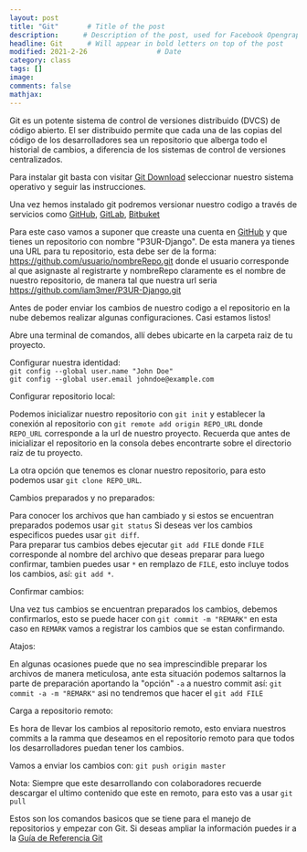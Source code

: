 ```yaml
---
layout: post
title: "Git"       # Title of the post
description:      # Description of the post, used for Facebook Opengraph & Twitter
headline: Git      # Will appear in bold letters on top of the post
modified: 2021-2-26                 # Date
category: class
tags: []
image: 
comments: false
mathjax:
---
```


Git es un potente sistema de control de versiones distribuido (DVCS) de código abierto. El ser distribuido permite que cada una de las copias del código de los desarrolladores sea un repositorio que alberga todo el historial de cambios, a diferencia de los sistemas de control de versiones centralizados.

Para instalar git basta con visitar <a href="https://git-scm.com/downloads">Git Download</a> seleccionar nuestro sistema operativo y seguir las instrucciones.

Una vez hemos instalado git podremos versionar nuestro codigo a través de servicios como <a href="https://github.com">GitHub</a>, <a href="https://gitlab.com">GitLab</a>, <a href="https://bitbucket.org">Bitbuket</a>

Para este caso vamos a suponer que creaste una cuenta en <a href="https://github.com">GitHub</a> y que tienes un repositorio con nombre "P3UR-Django". De esta manera ya tienes una URL para tu repositorio, esta debe ser de la forma: https://github.com/usuario/nombreRepo.git donde el usuario corresponde al que asignaste al registrarte y nombreRepo claramente es el nombre de nuestro repositorio, de manera tal que nuestra url seria https://github.com/iam3mer/P3UR-Django.git

Antes de poder enviar los cambios de nuestro codigo a el repositorio en la nube debemos realizar algunas configuraciones. Casi estamos listos!

Abre una terminal de comandos, allí debes ubicarte en la carpeta raiz de tu proyecto.

Configurar nuestra identidad:  
`git config --global user.name "John Doe"`  
`git config --global user.email johndoe@example.com`

Configurar repositorio local:

Podemos inicializar nuestro repositorio con `git init` y establecer la conexión al repositorio con `git remote add origin REPO_URL` donde `REPO_URL` corresponde a la url de nuestro proyecto. Recuerda que antes de inicializar el repositorio en la consola debes encontrarte sobre el directorio raiz de tu proyecto.

La otra opción que tenemos es clonar nuestro repositorio, para esto podemos usar `git clone REPO_URL`.

Cambios preparados y no preparados:

Para conocer los archivos que han cambiado y si estos se encuentran preparados podemos usar `git status`
Si deseas ver los cambios especificos puedes usar `git diff`.  
Para preparar tus cambios debes ejecutar `git add FILE` donde `FILE` corresponde al nombre del archivo que deseas preparar para luego confirmar, tambien puedes usar `*` en remplazo de `FILE`, esto incluye todos los cambios, así: `git add *`.

Confirmar cambios:

Una vez tus cambios se encuentran preparados los cambios, debemos confirmarlos, esto se puede hacer con `git commit -m "REMARK"` en esta caso en `REMARK` vamos a registrar los cambios que se estan confirmando.

Atajos:

En algunas ocasiones puede que no sea imprescindible preparar los archivos de manera meticulosa, ante esta situación podemos saltarnos la parte de preparación aportando la "opción" `-a` a nuestro commit así: `git commit -a -m "REMARK"` asi no tendremos que hacer el `git add FILE`

Carga a repositorio remoto:

Es hora de llevar los cambios al repositorio remoto, esto enviara nuestros commits a la ramma que deseamos en el repositorio remoto para que todos los desarrolladores puedan tener los cambios.  

Vamos a enviar los cambios con: `git push origin master`

Nota: Siempre que este desarrollando con colaboradores recuerde descargar el ultimo contenido que este en remoto, para esto vas a usar `git pull`   

Estos son los comandos basicos que se tiene para el manejo de repositorios y empezar con Git. Si deseas ampliar la información puedes ir a la <a href="https://https://git-scm.com/docs">Guía de Referencia Git</a>
